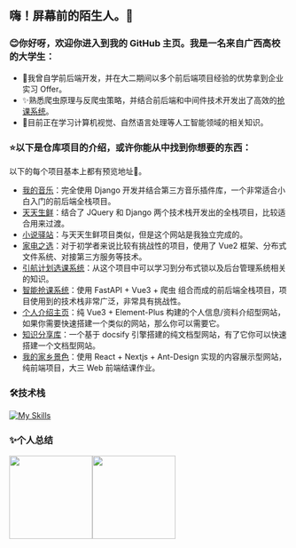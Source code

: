 ## 嗨！屏幕前的陌生人。👋

### 😊你好呀，欢迎你进入到我的 GitHub 主页。我是一名来自广西高校的大学生：
- 🎉我曾自学前后端开发，并在大二期间以多个前后端项目经验的优势拿到企业实习 Offer。
- ✨熟悉爬虫原理与反爬虫策略，并结合前后端和中间件技术开发出了高效的[抢课系统](https://github.com/thcpdd/snatcher)。
- 🔧目前正在学习计算机视觉、自然语言处理等人工智能领域的相关知识。

### ⭐以下是仓库项目的介绍，或许你能从中找到你想要的东西：
以下的每个项目基本上都有预览地址🥳。
- [我的音乐](https://github.com/thcpdd/mymusic)：完全使用 Django 开发并结合第三方音乐插件库，一个非常适合小白入门的前后端全栈项目。
- [天天生鲜](https://github.com/thcpdd/dailyfresh)：结合了 JQuery 和 Django 两个技术栈开发出的全栈项目，比较适合用来过渡。
- [小说驿站](https://github.com/thcpdd/novelstation)：与天天生鲜项目类似，但是这个网站是我独立完成的。
- [家电之选](https://github.com/thcpdd/jiadian)：对于初学者来说比较有挑战性的项目，使用了 Vue2 框架、分布式文件系统、对接第三方服务等技术。
- [引航计划选课系统](https://github.com/thcpdd/guide-plan)：从这个项目中可以学习到分布式锁以及后台管理系统相关的知识。
- [智能抢课系统](https://github.com/thcpdd/snatcher)：使用 FastAPI + Vue3 + 爬虫 组合而成的前后端全栈项目，项目使用到的技术栈非常广泛，非常具有挑战性。
- [个人介绍主页](https://github.com/thcpdd/rainbow-space)：纯 Vue3 + Element-Plus 构建的个人信息/资料介绍型网站，如果你需要快速搭建一个类似的网站，那么你可以需要它。
- [知识分享库](https://github.com/thcpdd/konwledge-sharing)：一个基于 docsify 引擎搭建的纯文档型网站，有了它你可以快速搭建一个文档型网站。
- [我的家乡景色](https://github.com/thcpdd/hometown-scenery)：使用 React + Nextjs + Ant-Design 实现的内容展示型网站，纯前端项目，大三 Web 前端结课作业。

### 🛠️技术栈
[![My Skills](https://skillicons.dev/icons?i=python,golang,js,html,css,vue,react,redis,mysql,mongodb,fastapi,django,linux)](https://skillicons.dev)

### ✨个人总结
<img height="150" src="https://github-readme-stats.vercel.app/api?username=thcpdd&show_icons=true&hide_title=true"/><img height="150" src="https://github-readme-stats.vercel.app/api/top-langs/?username=thcpdd&layout=compact&hide_title=true"/>
